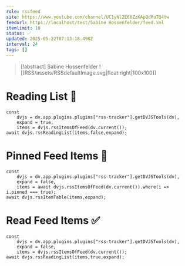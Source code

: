 ```yaml
---
role: rssfeed
site: https://www.youtube.com/channel/UC1yNl2E66ZzKApQdRuTQ4tw
feedurl: https://localhost/test/Sabine Hossenfelder/feed.xml
itemlimit: 10
status: ✅
updated: 2025-05-22T07:13:18.498Z
interval: 24
tags: []
---
```


> [!abstract] Sabine Hossenfelder
> ![[RSS/assets/RSSdefaultImage.svg|float:right|100x100]] 

# Reading List 📑

~~~dataviewjs
const
	dvjs = dv.app.plugins.plugins["rss-tracker"].getDVJSTools(dv),
	expand = true,
	items = dvjs.rssItemsOfFeed(dv.current());
await dvjs.rssReadingList(items,false,expand);
~~~

# Pinned Feed Items 📍

~~~dataviewjs
const
	dvjs = dv.app.plugins.plugins["rss-tracker"].getDVJSTools(dv),
	expand = false,
	items = await dvjs.rssItemsOfFeed(dv.current()).where(i => i.pinned === true);
await dvjs.rssItemTable(items,expand);
~~~

# Read Feed Items ✅

~~~dataviewjs
const
	dvjs = dv.app.plugins.plugins["rss-tracker"].getDVJSTools(dv),
	expand = false,
	items = dvjs.rssItemsOfFeed(dv.current());
await dvjs.rssReadingList(items,true,expand);
~~~